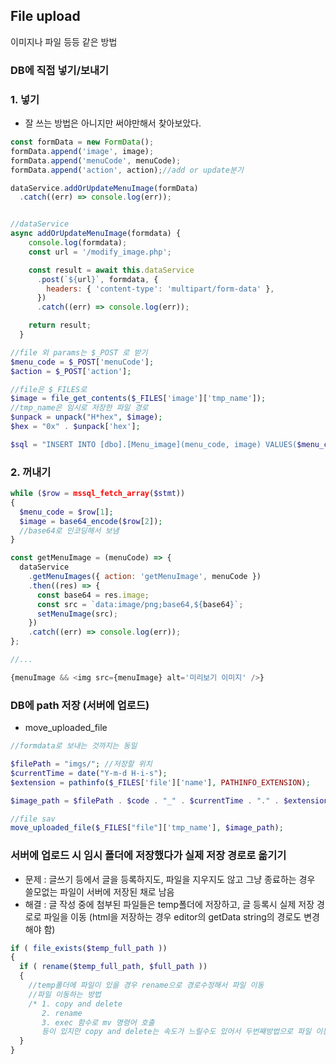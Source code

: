 ## File upload
이미지나 파일 등등 같은 방법


### DB에 직접 넣기/보내기
### 1. 넣기
- 잘 쓰는 방법은 아니지만 써야만해서 찾아보았다.
```js
const formData = new FormData();
formData.append('image', image);
formData.append('menuCode', menuCode);
formData.append('action', action);//add or update분기

dataService.addOrUpdateMenuImage(formData)
  .catch((err) => console.log(err));


//dataService
async addOrUpdateMenuImage(formdata) {
    console.log(formdata);
    const url = '/modify_image.php';

    const result = await this.dataService
      .post(`${url}`, formdata, {
        headers: { 'content-type': 'multipart/form-data' },
      })
      .catch((err) => console.log(err));

    return result;
  }

```

```php
//file 외 params는 $_POST 로 받기
$menu_code = $_POST['menuCode'];
$action = $_POST['action'];

//file은 $_FILES로
$image = file_get_contents($_FILES['image']['tmp_name']);
//tmp_name은 임시로 저장한 파일 경로
$unpack = unpack("H*hex", $image);
$hex = "0x" . $unpack['hex'];

$sql = "INSERT INTO [dbo].[Menu_image](menu_code, image) VALUES($menu_code, $hex)";
```

### 2. 꺼내기
```PHP
while ($row = mssql_fetch_array($stmt))
{
  $menu_code = $row[1];
  $image = base64_encode($row[2]);
  //base64로 인코딩해서 보냄
}
```

```js
const getMenuImage = (menuCode) => {
  dataService
    .getMenuImages({ action: 'getMenuImage', menuCode })
    .then((res) => {      
      const base64 = res.image;
      const src = `data:image/png;base64,${base64}`;
      setMenuImage(src);
    })
    .catch((err) => console.log(err));
};

//... 

{menuImage && <img src={menuImage} alt='미리보기 이미지' />}

```

### DB에 path 저장 (서버에 업로드)
 - move_uploaded_file

```php
//formdata로 보내는 것까지는 동일

$filePath = "imgs/"; //저장할 위치
$currentTime = date("Y-m-d H-i-s");
$extension = pathinfo($_FILES['file']['name'], PATHINFO_EXTENSION);

$image_path = $filePath . $code . "_" . $currentTime . "." . $extension;

//file sav 
move_uploaded_file($_FILES["file"]['tmp_name'], $image_path);

```

### 서버에 업로드 시 임시 폴더에 저장했다가 실제 저장 경로로 옮기기
- 문제 : 글쓰기 등에서 글을 등록하지도, 파일을 지우지도 않고 그냥 종료하는 경우 쓸모없는 파일이 서버에 저장된 채로 남음
- 해결 : 글 작성 중에 첨부된 파일들은 temp폴더에 저장하고, 글 등록시 실제 저장 경로로 파일을 이동 (html을 저장하는 경우 editor의 getData string의 경로도 변경해야 함)

```php
if ( file_exists($temp_full_path )) 
{  
  if ( rename($temp_full_path, $full_path )) 
  {
    //temp폴더에 파일이 있을 경우 rename으로 경로수정해서 파일 이동
    //파일 이동하는 방법 
    /* 1. copy and delete
       2. rename
       3. exec 함수로 mv 명령어 호출 
       등이 있지만 copy and delete는 속도가 느릴수도 있어서 두번째방법으로 파일 이동. 아주 간단했다!  */       
  }
}

```


